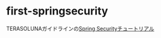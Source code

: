 first-springsecurity
====================

TERASOLUNAガイドラインの[Spring Securityチュートリアル](http://terasolunaorg.github.io/guideline/5.0.1.RELEASE/ja/Security/Tutorial.html)
